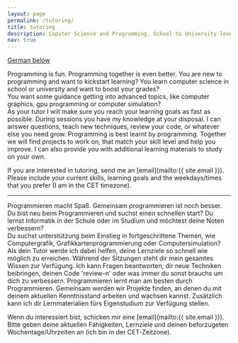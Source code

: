 ```yaml
---
layout: page
permalink: /tutoring/
title: tutoring
description: Coputer Science and Programming. School to University level.
nav: true
---
```


<script type="text/javascript">
$(document).ready(function() {
    if ($("body").height() > $(window).height()) {
        document.getElementById("link-to-german").style.visibility = "visible";
    else
        document.getElementById("link-to-german").style.visibility = "hidden";
    }
});
</script>

<a href="#german" id="link-to-german">German below</a>

Programming is fun. Programming together is even better. 
You are new to programming and want to kickstart learning? 
You learn computer science in school or university and want to boost your grades?    
You want some guidance getting into advanced topics, like computer graphics, gpu programming or computer simulation?  
As your tutor I will make sure you reach your learning goals as fast as possible. During sessions you have my knowledge at your disposal. I can answer questions, teach new techniques, review your code, or whatever else you need grow. Programming is best learnt by programming. Together we will find projects to work on, that match your skill level and help you improve. I can also provide you with additional learning materials to study on your own.     

If you are interested in tutoring, send me an [email](mailto:{{ site.email }}). Please include your current skills, learning goals and the weekdays/times that you prefer (I am in the CET timezone).  

---
<a name="german"></a>
Programmieren macht Spaß. Gemeinsam programmieren ist noch besser. 
Du bist neu beim Programmieren und suchst einen schnellen start? 
Du lernst Informatik in der Schule oder im Studium und möchtest deine Noten verbessern?    
Du suchst unterstützung beim Einstieg in fortgeschrittene Themen, wie Computergrafik, Grafikkartenprogrammierung oder Computersimulation?  
Als dein Tutor werde ich dabei helfen, deine Lernziele so schnell wie möglich zu erreichen. Während der Sitzungen steht dir mein gesamtes Wissen zur Verfügung. Ich kann Fragen beantworten, dir neue Techniken beibringen, deinen Code 'review-n' oder was immer du sonst brauchs um dich zu verbessern. Programmieren lernt man am besten durch Programmieren. Gemeinsam werden wir Projekte finden, an denen du mit deinem aktuellen Kenntnisstand arbeiten und wachsen kannst. Zusätzlich kann ich dir Lernmaterialien fürs Eigenstudium zur Verfügung stellen.     

Wenn du interessiert bist, schicken mir eine [email](mailto:{{ site.email }}). Bitte geben deine aktuellen Fähigkeiten, Lernziele und deinen beforzugeten Wochentage/Uhrzeiten an (ich bin in der CET-Zeitzone).

